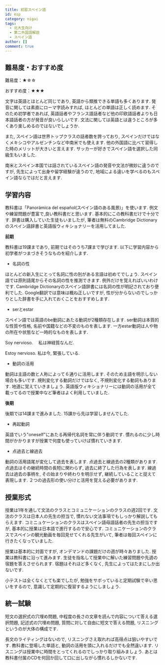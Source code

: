 ```yaml
---
title: 初習スペイン語
id: esp
category: nigai
tags:
  - 北大生向け
  - 第二外国語解説
  - スペイン語
author: []
comment: true
---
```

## **難易度・おすすめ度**

難易度：★☆☆

おすすめ度：★★★

文字は英語とほとんど同じであり, 英語から類推できる単語も多くあります. 発音に関しては素直にローマ字読みすれば, ほとんどの単語は正しく読めます. そのため初学者であれば, 英語話者やフランス語話者など他の印欧語話者よりも日本語話者の方が発音が良いらしいです. 文法に関しては英語とは違うところが多くあり楽しめるのではないでしょうか. 

また, スペイン語は世界トップクラスの話者数を誇っており, スペインだけではなくメキシコやアルゼンチンなど中南米でも使えます. 他の外国語に比べて習得した時のメリットが大きいと言えます. サッカーが好きでスペイン語を選択した同級生もいました. 


南米とスペイン本国では話されているスペイン語の発音や文法が微妙に違うのですが, 先生によって出身や留学経験が違うので, 地域による違いを学べるのもスペイン語ならではだと言えます. 

## 学習内容

教科書は「Panorámica del español(スペイン語のある風景)」を使います. 例文や練習問題が豊富で,良い教科書だと思います. 基本的にこの教科書だけで十分です. 辞書は購入していた生徒もいましたが, 筆者は無料のCambridge Dictionaryのスペイン語辞書と英語版ウィキショナリーを活用してました.  

**前期**

教科書は19課まであり, 前期ではそのうち7課まで学びます. 以下に学習内容から初学者がつまづきそうなものを紹介します.

* 名詞の性

ほとんどの新入生にとって名詞に性の別がある言語は初めてでしょう. スペイン語では原則語尾からその名詞の性を推測できます. 例外だけを覚えればいいわけです. Cambridge Dictionaryのスペイン語辞書には名詞の性が明記されており便利でした. Google翻訳では意味は概ね正しいですが, 性が分からないのでしっかりとした辞書を手に入れておくことをおすすめします.  

* serとestar

スペイン語では英語のbe動詞にあたる動詞が2種類存在します. ser動詞は本質的な性質や性格, 名前や国籍などの不変のものを表します. 一方estar動詞は人や物の所在や状態など一時的なものを表します. 

Soy nervioso.　  私は神経質なんだ. 

Estoy nervioso. 私は今, 緊張している. 

* 動詞の活用

動詞は主語の数と人称によって６通りに活用します. そのため主語を明示しない場合も多いです. 規則変化する動詞だけではなく, 不規則変化する動詞もあります. 地道に覚えていきましょう. 英語版ウィキショナリーには動詞の活用が全て載ってるので授業中など筆者はよく利用していました. 

**後期**

後期では14課まで進みました. 15課から先は学習しませんでした. 

* 再起動詞

英語でいう"oneself"にあたる再帰代名詞を常に伴う動詞です. 慣れるのに少し時間がかかりますが授業で何度も使っていけば慣れていきます. 

* 点過去と線過去

動詞の活用語尾が変化して過去を表します. 点過去と線過去の2種類があります. 点過去はその継続時間の長短に関わらず, 過去に終了した行為を表します. 線過去は過去の事柄を, その始まりや終わりを明示せず, 継続していることと捉えて表現します. ２つの過去形の使い分けと活用を覚える必要があります. 







## 授業形式

授業は1年を通して文法のクラスとコミュニケーションのクラスの週2回です. 文法のクラスは日本人の先生の担当で, 慣れない文法事項でもしっかり解説してもらえます. コミニュケーションのクラスはスペイン語母語話者の先生の担当ですが, 基本的に授業は日本語で進行するので安心です. コミュニケーションのクラスでスペインの観光動画を毎回見せてくれる先生がいて, 筆者は毎回スペインに行きたくなっていました. 

授業は基本的に対面ですが, オンデマンドの課題だけの週が時々ありました. 授業は教科書に沿って進みます. 生徒を指名して授業中に解いた練習問題や先週の宿題を答えさせられます. 宿題はそれほど多くなく, 先生によってはたまにしか出ないです. 

小テストは全くなくとても楽でしたが, 勉強をサボっていると定期試験で辛い思いをするので, 意識して定期的に復習するようにしましょう. 

## 統一試験

短文の選択式の穴埋め問題, 中程度の長さの文章を読んで内容について答える選択問題, 記述式の穴埋め問題, 質問に対して自由に短文で答える問題, リスニングというのが大体の構成です. 

長文のライティングはないので, リスニングさえ取れれば高得点は狙いやすいです. 教科書に登場した単語と, 動詞の活用を頭に入れるだけでも全然違います. リスニングは授業中に時間をとってくれるのでしっかり取り組みましょう. あとは教科書付属のCDを何回か回して口に出しながら慣れるしかないです. 


